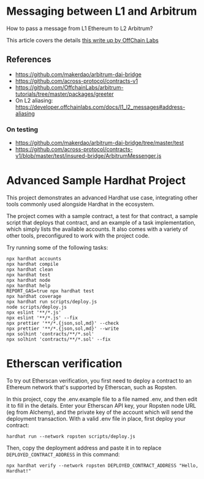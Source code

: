 # Messaging between L1 and Arbitrum

How to pass a message from L1 Ethereum to L2 Arbitrum? 

This article covers the details [this write up by OffChain Labs](https://developer.offchainlabs.com/docs/l1_l2_messages)

## References
- https://github.com/makerdao/arbitrum-dai-bridge
- https://github.com/across-protocol/contracts-v1
- https://github.com/OffchainLabs/arbitrum-tutorials/tree/master/packages/greeter
- On L2 aliasing: https://developer.offchainlabs.com/docs/l1_l2_messages#address-aliasing

### On testing
- https://github.com/makerdao/arbitrum-dai-bridge/tree/master/test
- https://github.com/across-protocol/contracts-v1/blob/master/test/insured-bridge/ArbitrumMessenger.js


# Advanced Sample Hardhat Project

This project demonstrates an advanced Hardhat use case, integrating other tools commonly used alongside Hardhat in the ecosystem.

The project comes with a sample contract, a test for that contract, a sample script that deploys that contract, and an example of a task implementation, which simply lists the available accounts. It also comes with a variety of other tools, preconfigured to work with the project code.

Try running some of the following tasks:

```shell
npx hardhat accounts
npx hardhat compile
npx hardhat clean
npx hardhat test
npx hardhat node
npx hardhat help
REPORT_GAS=true npx hardhat test
npx hardhat coverage
npx hardhat run scripts/deploy.js
node scripts/deploy.js
npx eslint '**/*.js'
npx eslint '**/*.js' --fix
npx prettier '**/*.{json,sol,md}' --check
npx prettier '**/*.{json,sol,md}' --write
npx solhint 'contracts/**/*.sol'
npx solhint 'contracts/**/*.sol' --fix
```

# Etherscan verification

To try out Etherscan verification, you first need to deploy a contract to an Ethereum network that's supported by Etherscan, such as Ropsten.

In this project, copy the .env.example file to a file named .env, and then edit it to fill in the details. Enter your Etherscan API key, your Ropsten node URL (eg from Alchemy), and the private key of the account which will send the deployment transaction. With a valid .env file in place, first deploy your contract:

```shell
hardhat run --network ropsten scripts/deploy.js
```

Then, copy the deployment address and paste it in to replace `DEPLOYED_CONTRACT_ADDRESS` in this command:

```shell
npx hardhat verify --network ropsten DEPLOYED_CONTRACT_ADDRESS "Hello, Hardhat!"
```
